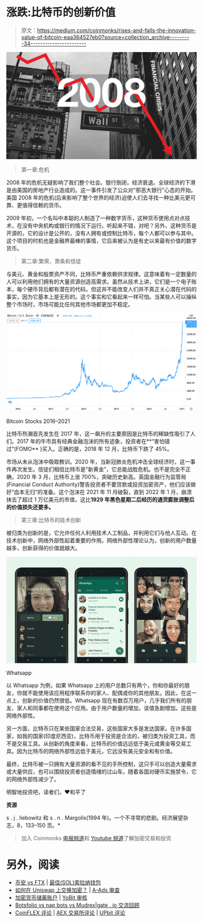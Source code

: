 # 涨跌:比特币的创新价值

> 原文：<https://medium.com/coinmonks/rises-and-falls-the-innovation-value-of-bitcoin-eaa364527eb0?source=collection_archive---------34----------------------->

![](img/2fa040e53c39684cd9b943911691b00a.png)

> 第一章:危机

2008 年的危机无疑影响了我们整个社会。银行倒闭，经济衰退。全球经济的下滑是由美国的房地产行业造成的。这一事件引发了公众对“邪恶大银行”心态的开始。美国 2008 年的危机(后来影响了整个世界的经济)迫使人们去寻找一种比美元更可靠、更值得信赖的货币。

2009 年初，一个名叫中本聪的人制造了一种数字货币，这种货币使用点对点技术，在没有中央机构或银行的情况下运行。听起来不错，对吧？另外，这种货币是开源的，它的设计是公开的，没有人拥有或控制比特币，每个人都可以参与其中。这个项目的时机也是金融界最棒的事情，它后来被认为是有史以来最有价值的数字货币。

> 第二章:繁荣、萧条和信徒

与美元、黄金和股票资产不同，比特币严重依赖供求规律。这意味着有一定数量的人可以利用他们拥有的大量资源创造高需求。虽然从技术上讲，它们是一个电子账本，每个硬币背后都有潜在的代码，但这并不能改变人们并不真正关心潜在代码的事实，因为它基本上是无形的。这个事实和它看起来一样可怕。当某些人可以操纵整个市场时，市场可能比任何其他市场都更加不稳定。

![](img/2271fabe023831f555a08b41bc0d8c39.png)

Bitcoin Stocks 2016–2021

比特币热潮首先发生在 2017 年，这一飙升的主要原因是比特币的稀缺性吸引了人们。2017 年的牛市具有经典金融泡沫的所有迹象，投资者在**“害怕错过”(FOMO** )买入。正确的是，2018 年 12 月，比特币下跌了 45%。

市场从未从泡沫中吸取教训。2020 年，当新冠肺炎危机冲击全球经济时，这一事件再次发生。信徒们相信比特币是“新黄金”，它总能战胜危机。也不是完全不正确，2020 年 3 月，比特币上涨 700%，突破历史新高。英国金融行为监管局(Financial Conduct Authority)警告投资者不要贷款或投资加密资产，他们应该做好“血本无归”的准备。这个泡沫在 2021 年 11 月破裂，直到 2022 年 1 月，崩溃抹去了超过 1 万亿美元的市值，这比**1929 年黑色星期二后经历的通货膨胀调整后的价值损失还要多。**

> 第三章:比特币的技术创新

被归类为创新的是，它允许任何人利用技术人工制品，并利用它们与他人互动。在技术创新中，网络外部性起着重要的作用。网络外部性理论认为，创新的用户数量越多，创新获得的价值就越大。

![](img/15f5d671696870cae3c271a9ab93e0b2.png)

Whatsapp

以 Whatsapp 为例，如果 Whatsapp 上的用户总数只有两个，你和你最好的朋友，你就不能使用该应用程序联系你的家人、配偶或你的其他朋友。因此，在这一点上，创新的价值仍然很低。Whatsapp 现在有数百万用户，几乎我们所有的朋友、家人和同事都在使用这个应用。由于用户数量的增加，该值急剧增加。这些是网络外部性。

另一方面，比特币只在某些国家合法交易，这些国家大多是发达国家。在许多国家，如我的国家(印度尼西亚)，比特币用于投资是合法的，被归类为投资工具，而不是交易工具。从创新的角度来看，比特币的价值远远低于美元或黄金等交易工具。因为比特币的网络外部性远低于美元，它远没有美元安全和有价值。

最终，比特币被一只拥有大量资源的看不见的手所控制，这只手可以创造大量需求或大量供应，也可以围绕投资者创造情绪的过山车。随着各国对硬币实施禁令，它的网络外部性减少了。

明智地投资吧，读者们，❤和平了

**资源**

s . j . liebowitz 和 s . n . Margolis(1994 年)。一个不寻常的悲剧。经济展望杂志，8，133–150 页。*

> 加入 Coinmonks [电报频道](https://t.me/coincodecap)和 [Youtube 频道](https://www.youtube.com/c/coinmonks/videos)了解加密交易和投资

# 另外，阅读

*   [币安 vs FTX](https://coincodecap.com/binance-vs-ftx) | [最佳(SOL)索拉纳钱包](https://coincodecap.com/solana-wallets)
*   [如何在 Uniswap 上交换加密？](https://coincodecap.com/swap-crypto-on-uniswap) | [A-Ads 审查](https://coincodecap.com/a-ads-review)
*   [加密货币储蓄账户](/coinmonks/cryptocurrency-savings-accounts-be3bc0feffbf) | [YoBit 审核](/coinmonks/yobit-review-175464162c62)
*   [Botsfolio vs nap bots vs Mudrex](/coinmonks/botsfolio-vs-napbots-vs-mudrex-c81344970c02)|[gate . io 交流回顾](/coinmonks/gate-io-exchange-review-61bf87b7078f)
*   [CoinFLEX 评论](https://coincodecap.com/coinflex-review) | [AEX 交易所评论](https://coincodecap.com/aex-exchange-review) | [UPbit 评论](https://coincodecap.com/upbit-review)